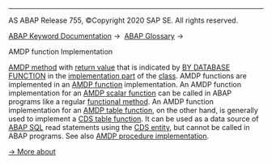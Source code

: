   

* * *

AS ABAP Release 755, ©Copyright 2020 SAP SE. All rights reserved.

[ABAP Keyword Documentation](javascript:call_link\('abenabap.htm'\)) →  [ABAP Glossary](javascript:call_link\('abenabap_glossary.htm'\)) → 

AMDP function Implementation

[AMDP method](javascript:call_link\('abenamdp_method_glosry.htm'\) "Glossary Entry") with [return value](javascript:call_link\('abenreturn_value_glosry.htm'\) "Glossary Entry") that is indicated by [BY DATABASE FUNCTION](javascript:call_link\('abapmethod_by_db_proc.htm'\)) in the [implementation part](javascript:call_link\('abenimplementation_part_glosry.htm'\) "Glossary Entry") of the [class](javascript:call_link\('abenclass_glosry.htm'\) "Glossary Entry"). AMDP functions are implemented in an [AMDP function](javascript:call_link\('abenamdp_function_glosry.htm'\) "Glossary Entry") implementation. An AMDP function implementation for an [AMDP scalar function](javascript:call_link\('abenamdp_scalar_function_glosry.htm'\) "Glossary Entry") can be called in ABAP programs like a regular [functional method](javascript:call_link\('abenfunctional_method_glosry.htm'\) "Glossary Entry"). An AMDP function implementation for an [AMDP table function](javascript:call_link\('abenamdp_table_function_glosry.htm'\) "Glossary Entry"), on the other hand, is generally used to implement a [CDS table function](javascript:call_link\('abencds_table_function_glosry.htm'\) "Glossary Entry"). It can be used as a data source of [ABAP SQL](javascript:call_link\('abenabap_sql_glosry.htm'\) "Glossary Entry") read statements using the [CDS entity](javascript:call_link\('abencds_entity_glosry.htm'\) "Glossary Entry"), but cannot be called in ABAP programs. See also [AMDP procedure implementation](javascript:call_link\('abenamdp_procedure_method_glosry.htm'\) "Glossary Entry").

[→ More about](javascript:call_link\('abenamdp_function_methods.htm'\))